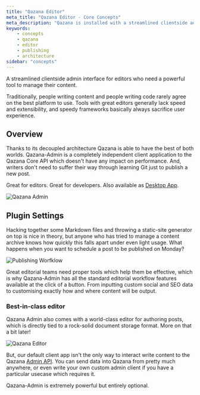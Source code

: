 ```yaml
---
title: "Qazana Editor"
meta_title: "Qazana Editor - Core Concepts"
meta_description: "Qazana is installed with a streamlined clientside admin interface for editors who need a powerful tool to manage their content."
keywords:
    - concepts
    - qazana
    - editor
    - publishing
    - architecture
sidebar: "concepts"
---
```


A streamlined clientside admin interface for editors who need a powerful tool to manage their content.

Traditionally, people writing content and people writing code rarely agree on the best platform to use. Tools with great editors generally lack speed and extensibility, and speedy frameworks basically always sacrifice user experience.


## Overview

Thanks to its decoupled architecture Qazana is able to have the best of both worlds. Qazana-Admin is a completely independent client application to the Qazana Core API which doesn't have any impact on performance. And, writers don't need to suffer their way through learning Git just to publish a new post.

Great for editors. Great for developers. Also available as [Desktop App](https://qazana.net/downloads/).

![Qazana Admin](../images/concepts/ghost-admin.png)


## Plugin Settings

Hacking together some Markdown files and throwing a static-site generator on top is nice in theory, but anyone who has tried to manage a content archive knows how quickly this falls apart under even light usage. What happens when you want to schedule a post to be published on Monday?

![Publishing Worfklow](../images/concepts/publishing-workflow.png)

Great editorial teams need proper tools which help them be effective, which is why Qazana-Admin has all the standard editorial workflow features available at the click of a button. From inputting custom social and SEO data to customising exactly how and where content will be output.


### Best-in-class editor

Qazana Admin also comes with a world-class editor for authoring posts, which is directly tied to a rock-solid document storage format. More on that a bit later!

![Qazana Editor](../images/concepts/ghost-admin-editor.png)

But, our default client app isn't the only way to interact write content to the Qazana [Admin API](/api/admin/). You can send data into Qazana from pretty much anywhere, or even write your own custom admin client if you have a particular usecase which requires it.

Qazana-Admin is extremely powerful but entirely optional.
